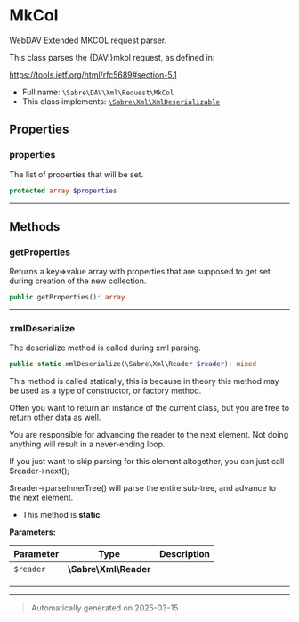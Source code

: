 
# MkCol

WebDAV Extended MKCOL request parser.

This class parses the {DAV:}mkol request, as defined in:

https://tools.ietf.org/html/rfc5689#section-5.1

* Full name: `\Sabre\DAV\Xml\Request\MkCol`
* This class implements:
[`\Sabre\Xml\XmlDeserializable`](../../../Xml/XmlDeserializable.md)



## Properties


### properties

The list of properties that will be set.

```php
protected array $properties
```






***

## Methods


### getProperties

Returns a key=>value array with properties that are supposed to get set
during creation of the new collection.

```php
public getProperties(): array
```












***

### xmlDeserialize

The deserialize method is called during xml parsing.

```php
public static xmlDeserialize(\Sabre\Xml\Reader $reader): mixed
```

This method is called statically, this is because in theory this method
may be used as a type of constructor, or factory method.

Often you want to return an instance of the current class, but you are
free to return other data as well.

You are responsible for advancing the reader to the next element. Not
doing anything will result in a never-ending loop.

If you just want to skip parsing for this element altogether, you can
just call $reader->next();

$reader->parseInnerTree() will parse the entire sub-tree, and advance to
the next element.

* This method is **static**.




**Parameters:**

| Parameter | Type | Description |
|-----------|------|-------------|
| `$reader` | **\Sabre\Xml\Reader** |  |





***


***
> Automatically generated on 2025-03-15
